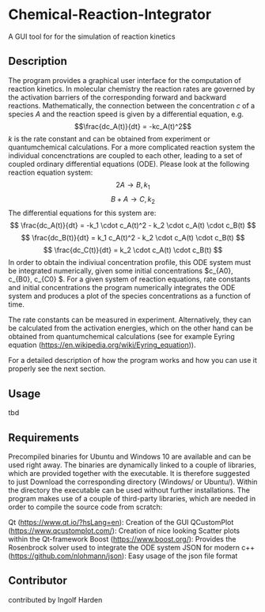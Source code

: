 # Chemical-Reaction-Integrator
A GUI tool for for the simulation of reaction kinetics

## Description

The program provides a graphical user interface for the computation of reaction kinetics. 
In molecular chemistry the reaction rates are governed by the activation barriers of the corresponding forward and backward reactions. Mathematically, the connection between the concentration $c$ of a species $A$ and the reaction speed is given by a differential equation, e.g.
$$\frac{dc_A(t)}{dt} = -kc_A(t)^2$$
$k$ is the rate constant and can be obtained from experiment or quantumchemical calculations.
For a more complicated reaction system the individual concenctrations are coupled to each other, leading to a set of coupled ordinary differential equations (ODE). Please look at the following reaction equation system:
$$ 2A \rightarrow B, k_1 $$
$$ B + A \rightarrow C, k_2  $$
The differential equations for this system are:
$$ \frac{dc_A(t)}{dt} = -k_1 \cdot c_A(t)^2 - k_2 \cdot c_A(t) \cdot c_B(t) $$
$$ \frac{dc_B(t)}{dt} = k_1 c_A(t)^2 - k_2 \cdot c_A(t) \cdot c_B(t) $$
$$ \frac{dc_C(t)}{dt} = k_2 \cdot c_A(t) \cdot c_B(t) $$
In order to obtain the indiviual concentration profile, this ODE system must be integrated numerically, given some initial concentrations $c_{A0}, c_{B0}, c_{C0} $.
For a given system of reaction equations, rate constants and initial concentrations the program numerically integrates the ODE system and produces a plot of the species concentrations as a function of time.

The rate constants can be measured in experiment. Alternatively, they can be calculated from the activation energies, which on the other hand can be obtained from quantumchemical calculations (see for example Eyring equation (https://en.wikipedia.org/wiki/Eyring_equation)).

For a detailed description of how the program works and how you can use it properly see the next section.

## Usage
tbd

## Requirements

Precompiled binaries for Ubuntu and Windows 10 are available and can be used right away. The binaries are dynamically linked to a couple of libraries, which are provided together with the executable. It is therefore suggested to just Download the corresponding directory (Windows/ or Ubuntu/). Within the directory the executable can be used without further installations.
The program makes use of a couple of third-party libraries, which are needed in order to compile the source code from scratch:

Qt (https://www.qt.io/?hsLang=en): Creation of the GUI
QCustomPlot (https://www.qcustomplot.com/): Creation of nice looking Scatter plots within the Qt-framework
Boost (https://www.boost.org/): Provides the Rosenbrock solver used to integrate the ODE system
JSON for modern c++ (https://github.com/nlohmann/json): Easy usage of the json file format

## Contributor

contributed by Ingolf Harden
